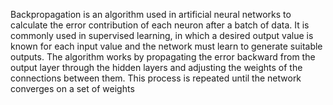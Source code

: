 Backpropagation is an algorithm used in artificial neural networks to calculate the error contribution of each neuron after a batch of data. It is commonly used in supervised learning, in which a desired output value is known for each input value and the network must learn to generate suitable outputs. The algorithm works by propagating the error backward from the output layer through the hidden layers and adjusting the weights of the connections between them. This process is repeated until the network converges on a set of weights